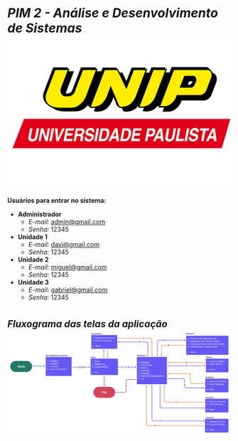 #  *PIM 2 - Análise e Desenvolvimento de Sistemas* ![UNIP](.github/logo-UNIP.png)

**Usuários para entrar no sistema:**

*  **Administrador**
    *  *E-mail:* admin@gmail.com  
    *  *Senha:*  12345
* **Unidade 1**
    *  *E-mail:* davi@gmail.com  
    *  *Senha:*  12345
*  **Unidade 2**
    *  *E-mail:* miguel@gmail.com  
    *  *Senha:*  12345
* **Unidade 3**
    *  *E-mail:* gabriel@gmail.com  
    *  *Senha:*  12345
#
## *Fluxograma das telas da aplicação* ![Fluxograma](.github/fluxograma.png)
